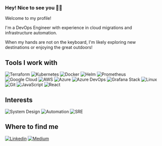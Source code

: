 ### Hey! Nice to see you 👋🏽

Welcome to my profile! 

I'm a DevOps Engineer with experience in cloud migrations and infrastructure automation. 

When my hands are not on the keyboard, I'm likely exploring new destinations or enjoying the great outdoors!

## Tools I work with
![Terraform](https://img.shields.io/badge/Terraform-7B42BC?style=flat-square&logo=terraform&logoColor=white
)
![Kubernetes](https://img.shields.io/badge/Kubernetes-326CE5?style=flat-square&logo=kubernetes&logoColor=white)
![Docker](https://img.shields.io/badge/Docker-2496ED?style=flat-square&logo=docker&logoColor=white
)
![Helm](https://img.shields.io/badge/Helm-0F1689?style=flat-square&logo=helm&logoColor=white
)
![Prometheus](https://img.shields.io/badge/Prometheus-E6522C?style=flat-square&logo=prometheus&logoColor=white
)
![Google Cloud](https://img.shields.io/badge/Google%20Cloud-4285F4?style=flat-square&logo=googlecloud&logoColor=white
)
![AWS](https://img.shields.io/badge/AWS-232F3E?style=flat-square&logo=amazonaws&logoColor=white
)
![Azure](https://img.shields.io/badge/Azure-0078D4?style=flat-square&logo=microsoftazure&logoColor=white
)
![Azure DevOps](https://img.shields.io/badge/Azure%20DevOps-0078D4?style=flat-square&logo=azuredevops&logoColor=white
)
![Grafana Stack](https://img.shields.io/badge/Grafana%20Stack-F46800?style=flat-square&logo=grafana&logoColor=white
)
![Linux](https://img.shields.io/badge/Linux-FCC624?style=flat-square&logo=linux&logoColor=black
)
![Git](https://img.shields.io/badge/Git-F05032?style=flat-square&logo=git&logoColor=white
)
![JavaScript](https://img.shields.io/badge/JavaScript-F7DF1E?style=flat-square&logo=javascript&logoColor=black
)
![React](https://img.shields.io/badge/React-61DAFB?style=flat-square&logo=react&logoColor=black
)

## Interests
![System Design](https://img.shields.io/badge/System%20Design-757575?style=for-the-badge&logoColor=white
)
![Automation](https://img.shields.io/badge/Automation-B2FCE4?style=for-the-badge&logoColor=white
)
![SRE](https://img.shields.io/badge/Site%20Reliability%20Engineering-526CFE?style=for-the-badge&logoColor=white
)
![]()
## Where to find me

<!-- [![Twitter Follow](https://img.shields.io/badge/X-000000?style=social&logo=x&logoColor=black&label=%40MasterZiii&link=https%3A%2F%2Fx.com%2FMasterZiii
)](https://x.com/MasterZiii) -->
[![Linkedin](https://img.shields.io/badge/LinkedIn-0A66C2?style=flat-square&logo=linkedin&logoColor=white
)](https://www.linkedin.com/in/zimuzo-obiechina/)
[![Medium](https://img.shields.io/badge/Medium-000000?style=flat-square&logo=medium&logoColor=white
)](https://ziimm.medium.com/)


